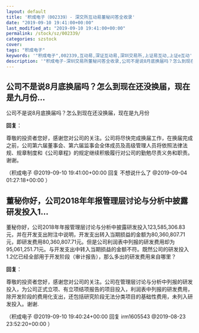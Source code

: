 ```yaml
---
layout: default
title: '积成电子（002339）- 深交所互动易董秘问答全收录'
date: "2019-09-10 19:41:00+00:00"
last_modified_at: "2019-09-10 19:41:00+00:00"
permalink: /stock/sz/002339/
categories: szstock
cover: 
tags: "积成电子"
keywords: '"积成电子",002339,互动易,深证互动易,深圳交易所,上证易互动,上证e互动'
description: '"积成电子-深圳交易所董秘问答全收录,公司不是说8月底换届吗？怎么到现在还没换届，现在是九月份"'
---
```


## 公司不是说8月底换届吗？怎么到现在还没换届，现在是九月份...

公司不是说8月底换届吗？怎么到现在还没换届，现在是九月份

**回复**：

尊敬的投资者您好，感谢您对公司的关注。公司将尽快完成换届工作，在换届完成之前，公司第六届董事会、第六届监事会全体成员及高级管理人员将依照法律法规、规章制度和《公司章程》的规定继续积极履行对公司的勤勉尽责义务和职责。谢谢。 

（积成电子  @2019-09-10 19:41:00+00:00 回复 不想说什么了  @2019-09-04 01:27:18+00:00 ）

## 董秘你好，公司2018年年报管理层讨论与分析中披露研发投入1...

董秘你好，公司2018年年报管理层讨论与分析中披露研发投入123,585,306.83元，并在开发支出附注中说明，开发支出转入当期损益的金额为80,360,807.71元，即研发费用80,360,807.71元。但是公司利润表中列报的研发费用却为95,061,251.71元。与开发支出中转入当期损益的金额不符。既然公司的研发投入1.2亿已经全部用于开发阶段（审计报告），那么多出的研发费用来自哪里？

**回复**：

尊敬的投资者您好，感谢您对公司的关注。公司在管理层讨论与分析中列报的研发投入，为公司正式立项、有立项结项报告的项目投入，利润表中列报的研发费用，除开发阶段的费用化支出，还包括研究阶段无法分类项目的基础性费用，未列入研发投入。谢谢. 

（积成电子  @2019-09-10 19:40:24+00:00 回复 irm1605543  @2019-08-23 23:52:20+00:00 ）

